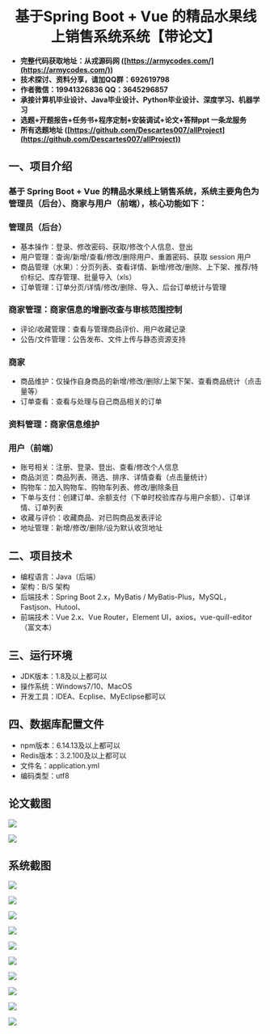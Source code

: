 <h1 align="center">基于Spring Boot + Vue 的精品水果线上销售系统系统【带论文】</h1></p>

- <b>完整代码获取地址：从戎源码网 ([https://armycodes.com/](https://armycodes.com/))</b>
- <b>技术探讨、资料分享，请加QQ群：692619798</b>
- <b>作者微信：19941326836  QQ：3645296857</b>
- <b>承接计算机毕业设计、Java毕业设计、Python毕业设计、深度学习、机器学习</b>
- <b>选题+开题报告+任务书+程序定制+安装调试+论文+答辩ppt 一条龙服务</b>
- <b>所有选题地址 ([https://github.com/Descartes007/allProject](https://github.com/Descartes007/allProject)) </b>

## 一、项目介绍

### 基于 Spring Boot + Vue 的精品水果线上销售系统，系统主要角色为管理员（后台）、商家与用户（前端），核心功能如下：
### 管理员（后台）
- 基本操作：登录、修改密码、获取/修改个人信息、登出
- 用户管理：查询/新增/查看/修改/删除用户、重置密码、获取 session 用户
- 商品管理（水果）：分页列表、查看详情、新增/修改/删除、上下架、推荐/特价标记、库存管理、批量导入（xls）
- 订单管理：订单分页/详情/修改/删除、导入、后台订单统计与管理
### 商家管理：商家信息的增删改查与审核范围控制
- 评论/收藏管理：查看与管理商品评价、用户收藏记录
- 公告/文件管理：公告发布、文件上传与静态资源支持
### 商家
- 商品维护：仅操作自身商品的新增/修改/删除/上架下架、查看商品统计（点击量等）
- 订单查看：查看与处理与自己商品相关的订单
### 资料管理：商家信息维护
### 用户（前端）
- 账号相关：注册、登录、登出、查看/修改个人信息
- 商品浏览：商品列表、筛选、排序、详情查看（点击量统计）
- 购物车：加入购物车、购物车列表、修改/删除条目
- 下单与支付：创建订单、余额支付（下单时校验库存与用户余额）、订单详情、订单列表
- 收藏与评价：收藏商品、对已购商品发表评论
- 地址管理：新增/修改/删除/设为默认收货地址

## 二、项目技术

- 编程语言：Java（后端）
- 架构：B/S 架构
- 后端技术：Spring Boot 2.x，MyBatis / MyBatis-Plus，MySQL，Fastjson、Hutool、
- 前端技术：Vue 2.x、Vue Router，Element UI，axios，vue-quill-editor（富文本）


## 三、运行环境

- JDK版本：1.8及以上都可以
- 操作系统：Windows7/10、MacOS
- 开发工具：IDEA、Ecplise、MyEclipse都可以

## 四、数据库配置文件

- npm版本：6.14.13及以上都可以
- Redis版本：3.2.100及以上都可以
- 文件名：application.yml
- 编码类型：utf8

## 论文截图

![](screenshot/1.png)

![](screenshot/2.png)

## 系统截图

![](screenshot/3.png)

![](screenshot/4.png)

![](screenshot/5.png)

![](screenshot/6.png)

![](screenshot/7.png)

![](screenshot/8.png)

![](screenshot/9.png)

![](screenshot/10.png)

![](screenshot/11.png)

![](screenshot/12.png)